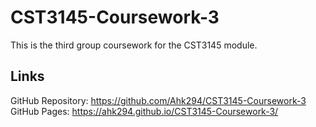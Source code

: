 # CST3145-Coursework-3
This is the third group coursework for the CST3145 module.

## Links
GitHub Repository: https://github.com/Ahk294/CST3145-Coursework-3 <br>
GitHub Pages: https://ahk294.github.io/CST3145-Coursework-3/
